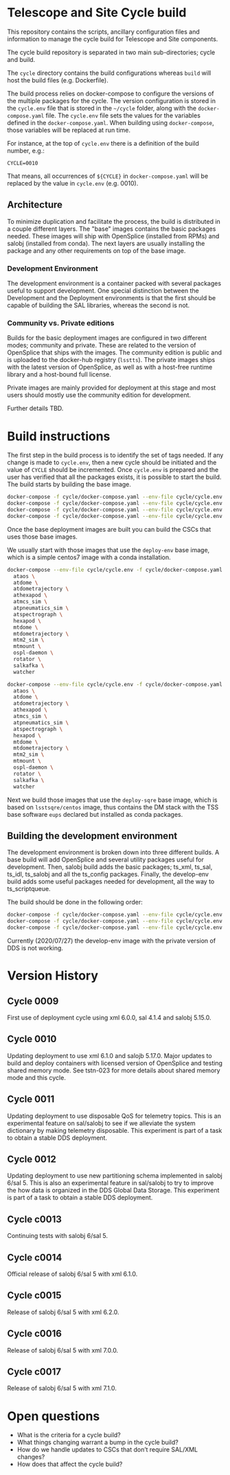 # Telescope and Site Cycle build

This repository contains the scripts, ancillary configuration files and information to manage the cycle build for Telescope and Site components.

The cycle build repository is separated in two main sub-directories; cycle and build.

The `cycle` directory contains the build configurations whereas `build` will host the build files (e.g. Dockerfile).

The build process relies on docker-compose to configure the versions of the multiple packages for the cycle.
The version configuration is stored in the `cycle.env` file that is stored in the `~/cycle` folder, along with the `docker-compose.yaml` file.
The `cycle.env` file sets the values for the variables defined in the `docker-compose.yaml`.
When building using `docker-compose`, those variables will be replaced at run time.

For instance, at the top of `cycle.env` there is a definition of the build number, e.g.:

```
CYCLE=0010
```

That means, all occurrences of `${CYCLE}` in `docker-compose.yaml` will be replaced by the value in `cycle.env` (e.g. 0010).

## Architecture

To minimize duplication and facilitate the process, the build is distributed in a couple different layers.
The "base" images contains the basic packages needed.
These images will ship with OpenSplice (installed from RPMs) and salobj (installed from conda).
The next layers are usually installing the package and any other requirements on top of the base image.

### Development Environment

The development environment is a container packed with several packages useful to support development.
One special distinction between the Development and the Deployment environments is that the first should be capable of building the SAL libraries, whereas the second is not.

### Community vs. Private editions

Builds for the basic deployment images are configured in two different modes; community and private.
These are related to the version of OpenSplice that ships with the images.
The community edition is public and is uploaded to the docker-hub registry (`lsstts`).
The private images ships with the latest version of OpenSplice, as well as with a host-free runtime library and a host-bound full license.

Private images are mainly provided for deployment at this stage and most users should mostly use the community edition for development.

Further details TBD.

# Build instructions

The first step in the build process is to identify the set of tags needed.
If any change is made to `cycle.env`, then a new cycle should be initiated and the value of `CYCLE` should be incremented.
Once `cycle.env` is prepared and the user has verified that all the packages exists, it is possible to start the build.
The build starts by building the base image.

```bash
docker-compose -f cycle/docker-compose.yaml --env-file cycle/cycle.env build deploy-conda-private
docker-compose -f cycle/docker-compose.yaml --env-file cycle/cycle.env push deploy-conda-private
docker-compose -f cycle/docker-compose.yaml --env-file cycle/cycle.env build deploy-lsstsqre-private
docker-compose -f cycle/docker-compose.yaml --env-file cycle/cycle.env push deploy-lsstsqre-private
```

Once the base deployment images are built you can build the CSCs that uses those base images.

We usually start with those images that use the ``deploy-env`` base image, which is a simple centos7 image with a conda installation.

```bash
docker-compose --env-file cycle/cycle.env -f cycle/docker-compose.yaml build \
  ataos \
  atdome \
  atdometrajectory \
  athexapod \
  atmcs_sim \
  atpneumatics_sim \
  atspectrograph \
  hexapod \
  mtdome \
  mtdometrajectory \
  mtm2_sim \
  mtmount \
  ospl-daemon \
  rotator \
  salkafka \
  watcher

docker-compose --env-file cycle/cycle.env -f cycle/docker-compose.yaml push \
  ataos \
  atdome \
  atdometrajectory \
  athexapod \
  atmcs_sim \
  atpneumatics_sim \
  atspectrograph \
  hexapod \
  mtdome \
  mtdometrajectory \
  mtm2_sim \
  mtmount \
  ospl-daemon \
  rotator \
  salkafka \
  watcher

```

Next we build those images that use the ``deploy-sqre`` base image, which is based on ``lsstsqre/centos`` image, thus contains the DM stack with the TSS base software ``eups`` declared but installed as conda packages.

## Building the development environment

The development environment is broken down into three different builds.
A base build will add OpenSplice and several utility packages useful for development.
Then, salobj build adds the basic packages; ts_xml, ts_sal, ts_idl, ts_salobj and all the ts_config packages.
Finally, the develop-env build adds some useful packages needed for development, all the way to ts_scriptqueue.

The build should be done in the following order:

```bash
docker-compose -f cycle/docker-compose.yaml --env-file cycle/cycle.env build base-sqre-community
docker-compose -f cycle/docker-compose.yaml --env-file cycle/cycle.env build salobj-community
docker-compose -f cycle/docker-compose.yaml --env-file cycle/cycle.env build develop-env-community
```

Currently (2020/07/27) the develop-env image with the private version of DDS is not working.

# Version History

## Cycle 0009

First use of deployment cycle using xml 6.0.0, sal 4.1.4 and salobj 5.15.0.

## Cycle 0010

Updating deployment to use xml 6.1.0 and salojb 5.17.0.
Major updates to build and deploy containers with licensed version of OpenSplice and testing shared memory mode.
See tstn-023 for more details about shared memory mode and this cycle.

## Cycle 0011

Updating deployment to use disposable QoS for telemetry topics.
This is an experimental feature on sal/salobj to see if we alleviate the system dictionary by making telemetry disposable.
This experiment is part of a task to obtain a stable DDS deployment.

## Cycle 0012

Updating deployment to use new partitioning schema implemented in salobj 6/sal 5.
This is also an experimental feature in sal/salobj to try to improve the how data is organized in the DDS Global Data Storage.
This experiment is part of a task to obtain a stable DDS deployment.

## Cycle c0013

Continuing tests with salobj 6/sal 5.

## Cycle c0014

Official release of salobj 6/sal 5 with xml 6.1.0.

## Cycle c0015

Release of salobj 6/sal 5 with xml 6.2.0.

## Cycle c0016

Release of salobj 6/sal 5 with xml 7.0.0.

## Cycle c0017

Release of salobj 6/sal 5 with xml 7.1.0.

# Open questions

 * What is the criteria for a cycle build?
 * What things changing warrant a bump in the cycle build?
 * How do we handle updates to CSCs that don’t require SAL/XML changes?
 * How does that affect the cycle build?

